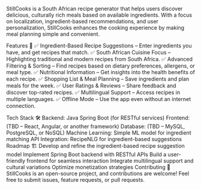 StillCooks is a South African recipe generator that helps users discover delicious, culturally rich meals based on available ingredients. With a focus on localization, ingredient-based recommendations, and user personalization, StillCooks enhances the cooking experience by making meal planning simple and convenient.

Features 🚀
✅ Ingredient-Based Recipe Suggestions – Enter ingredients you have, and get recipes that match.
✅ South African Cuisine Focus – Highlighting traditional and modern recipes from South Africa.
✅ Advanced Filtering & Sorting – Find recipes based on dietary preferences, allergens, or meal type.
✅ Nutritional Information – Get insights into the health benefits of each recipe.
✅ Shopping List & Meal Planning – Save ingredients and plan meals for the week.
✅ User Ratings & Reviews – Share feedback and discover top-rated recipes.
✅ Multilingual Support – Access recipes in multiple languages.
✅ Offline Mode – Use the app even without an internet connection.

Tech Stack 🛠️
Backend: Java Spring Boot (for RESTful services)
Frontend: (TBD – React, Angular, or another framework)
Database: (TBD – MySQL, PostgreSQL, or NoSQL)
Machine Learning: Simple ML model for ingredient matching
API Integration: RecipeNLG for ingredient-based suggestions
Roadmap 🏗️
 Develop and refine the ingredient-based recipe suggestion model
 Implement Spring Boot backend with RESTful APIs
 Build a user-friendly frontend for seamless interaction
 Integrate multilingual support and cultural variations
 Optimize monetization strategies
Contributing 🤝
StillCooks is an open-source project, and contributions are welcome! Feel free to submit issues, feature requests, or pull requests.

